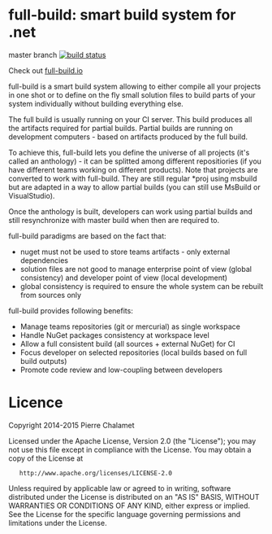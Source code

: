 # full-build: smart build system for .net
master branch [![build status](https://ci.appveyor.com/api/projects/status/github/pchalamet/full-build?branch=master)](https://ci.appveyor.com/project/pchalamet/full-build/branch/master)

Check out [full-build.io](http://full-build.io)

full-build is a smart build system allowing to either compile all your projects in one shot or to define on the fly small solution files to build parts of your system individually without building everything else.


The full build is usually running on your CI server. This build produces all the artifacts required for partial builds.
Partial builds are running on development computers - based on artifacts produced by the full build.

To achieve this, full-build lets you define the universe of all projects (it's called an anthology) - it can be splitted among different repositiories (if you have different teams working on different products).
Note that projects are converted to work with full-build. They are still regular *proj using msbuild but are adapted in a way to allow partial builds (you can still use MsBuild or VisualStudio).

Once the anthology is built, developers can work using partial builds and still resynchronize with master build when then are required to.

full-build paradigms are based on the fact that:
- nuget must not be used to store teams artifacts - only external dependencies
- solution files are not good to manage enterprise point of view (global consistency) and developer point of view (local development)
- global consistency is required to ensure the whole system can be rebuilt from sources only


full-build provides following benefits:
* Manage teams repositories (git or mercurial) as single workspace
* Handle NuGet packages consistency at workspace level
* Allow a full consistent build (all sources + external NuGet) for CI
* Focus developer on selected repositories (local builds based on full build outputs)
* Promote code review and low-coupling between developers


# Licence
   Copyright 2014-2015 Pierre Chalamet

   Licensed under the Apache License, Version 2.0 (the "License");
   you may not use this file except in compliance with the License.
   You may obtain a copy of the License at

       http://www.apache.org/licenses/LICENSE-2.0

   Unless required by applicable law or agreed to in writing, software
   distributed under the License is distributed on an "AS IS" BASIS,
   WITHOUT WARRANTIES OR CONDITIONS OF ANY KIND, either express or implied.
   See the License for the specific language governing permissions and
   limitations under the License.
